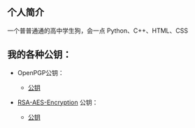 个人简介
---------------
一个普普通通的高中学生狗，会一点 Python、C++、HTML、CSS

我的各种公钥：
--------------
+ OpenPGP公钥：
  + [公钥](github.com/CharlieYu4994/CharlieYu4994/blob/master/GPG-Key.md)


+ [RSA-AES-Encryption](https://github.com/LassiCat/RSA-AES-Encryption) 公钥：
  + [公钥](github.com/CharlieYu4994/CharlieYu4994/blob/master/RSA-AES-Encryption-Key.md)
